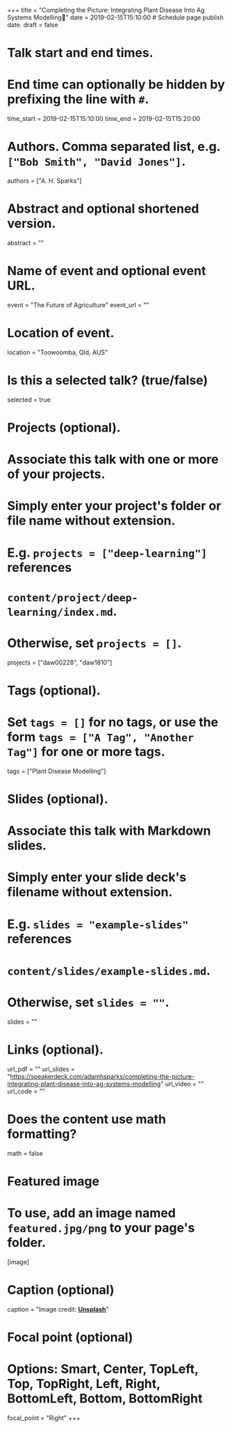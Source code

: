 +++
title = "Completing the Picture: Integrating Plant Disease Into Ag Systems Modelling"
date = 2019-02-15T15:10:00  # Schedule page publish date.
draft = false

# Talk start and end times.
#   End time can optionally be hidden by prefixing the line with `#`.
time_start = 2019-02-15T15:10:00
time_end = 2019-02-15T15:20:00

# Authors. Comma separated list, e.g. `["Bob Smith", "David Jones"]`.
authors = ["A. H. Sparks"]

# Abstract and optional shortened version.
abstract = ""

# Name of event and optional event URL.
event = "The Future of Agriculture"
event_url = ""

# Location of event.
location = "Toowoomba, Qld, AUS"

# Is this a selected talk? (true/false)
selected = true

# Projects (optional).
#   Associate this talk with one or more of your projects.
#   Simply enter your project's folder or file name without extension.
#   E.g. `projects = ["deep-learning"]` references 
#   `content/project/deep-learning/index.md`.
#   Otherwise, set `projects = []`.
projects = ["daw00228", "daw1810"]

# Tags (optional).
#   Set `tags = []` for no tags, or use the form `tags = ["A Tag", "Another Tag"]` for one or more tags.
tags = ["Plant Disease Modelling"]

# Slides (optional).
#   Associate this talk with Markdown slides.
#   Simply enter your slide deck's filename without extension.
#   E.g. `slides = "example-slides"` references 
#   `content/slides/example-slides.md`.
#   Otherwise, set `slides = ""`.
slides = ""

# Links (optional).
url_pdf = ""
url_slides = "https://speakerdeck.com/adamhsparks/completing-the-picture-integrating-plant-disease-into-ag-systems-modelling"
url_video = ""
url_code = ""

# Does the content use math formatting?
math = false

# Featured image
# To use, add an image named `featured.jpg/png` to your page's folder. 
[image]
  # Caption (optional)
  caption = "Image credit: [**Unsplash**](https://unsplash.com/photos/bzdhc5b3Bxs)"

  # Focal point (optional)
  # Options: Smart, Center, TopLeft, Top, TopRight, Left, Right, BottomLeft, Bottom, BottomRight
  focal_point = "Right"
+++
